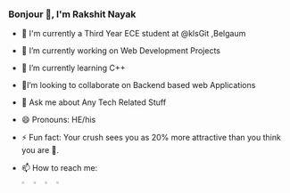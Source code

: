 <!--
**rakshitnayak/RakshitNayak** is a ✨ _special_ ✨ repository because its `README.md` (this file) appears on your GitHub profile.
-->




### Bonjour 👋, I'm Rakshit Nayak

- 🏫 I'm currently a Third Year ECE student at @klsGit ,Belgaum
- 🔭 I’m currently working on Web Development Projects
- 🌱 I’m currently learning C++ 
- 🙌I’m looking to collaborate on Backend based web Applications
- 💬 Ask me about Any Tech Related Stuff
- 😄 Pronouns: HE/his
- ⚡ Fun fact: Your crush sees you as 20% more attractive than you think you are 🥺.

- 📫 How to reach me:
  [<br><img src="https://img.icons8.com/color/48/000000/linkedin.png" width="3.5%"/>](https://www.linkedin.com/in/rakshit-nayak-515932182/)
  <a href="mailto:rdsonnn@gmail.com"> <img src="https://img.icons8.com/fluent/48/000000/gmail.png" width="3.5%"/></a>
  [<img src="https://img.icons8.com/fluent/48/000000/instagram-new.png" width="3.5%"/>](https://www.instagram.com/rd.sonn/)
  [<img src="https://help.twitter.com/content/dam/help-twitter/brand/logo.png" width="3.5%"/>](https://twitter.com/rdsonn)

